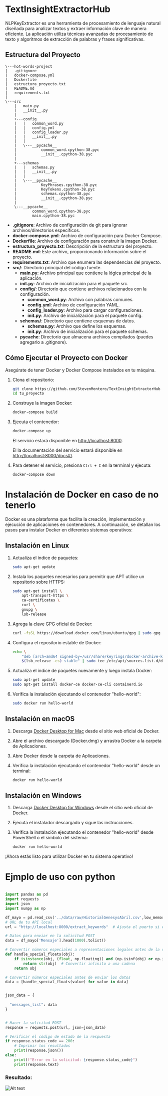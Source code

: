 # TextInsightExtractorHub

NLPKeyExtractor es una herramienta de procesamiento de lenguaje natural diseñada para analizar textos y extraer información clave de manera eficiente. La aplicación utiliza técnicas avanzadas de procesamiento de texto y algoritmos de extracción de palabras y frases significativas.

## Estructura del Proyecto

```
\---hot-words-project
|   .gitignore
|   docker-compose.yml
|   Dockerfile
|   estructura_proyecto.txt
|   README.md
|   requirements.txt
|   
\---src
    |   main.py
    |   __init__.py
    |   
    +---config
    |   |   common_word.py
    |   |   config.yml
    |   |   config_loader.py
    |   |   __init__.py
    |   |   
    |   \---__pycache__
    |           common_word.cpython-38.pyc
    |           __init__.cpython-38.pyc
    |           
    +---schemas
    |   |   schemas.py
    |   |   __init__.py
    |   |   
    |   \---__pycache__
    |           KeyPhrases.cpython-38.pyc
    |           KeyTokens.cpython-38.pyc
    |           schemas.cpython-38.pyc
    |           __init__.cpython-38.pyc
    |           
    \---__pycache__
            common_word.cpython-38.pyc
            main.cpython-38.pyc

```


- **.gitignore**: Archivo de configuración de git para ignorar archivos/directorios específicos.
- **docker-compose.yml**: Archivo de configuración para Docker Compose.
- **Dockerfile**: Archivo de configuración para construir la imagen Docker.
- **estructura_proyecto.txt**: Descripción de la estructura del proyecto.
- **README.md**: Este archivo, proporcionando información sobre el proyecto.
- **requirements.txt**: Archivo que enumera las dependencias del proyecto.
- **src/**: Directorio principal del código fuente.
  - **main.py**: Archivo principal que contiene la lógica principal de la aplicación.
  - **__init__.py**: Archivo de inicialización para el paquete src.
  - **config/**: Directorio que contiene archivos relacionados con la configuración.
    - **common_word.py**: Archivo con palabras comunes.
    - **config.yml**: Archivo de configuración YAML.
    - **config_loader.py**: Archivo para cargar configuraciones.
    - **__init__.py**: Archivo de inicialización para el paquete config.
  - **schemas/**: Directorio que contiene esquemas de datos.
    - **schemas.py**: Archivo que define los esquemas.
    - **__init__.py**: Archivo de inicialización para el paquete schemas.
  - **__pycache__**: Directorio que almacena archivos compilados (puedes agregarlo a .gitignore).

## Cómo Ejecutar el Proyecto con Docker

Asegúrate de tener Docker y Docker Compose instalados en tu máquina.

1. Clona el repositorio:

    ```bash
    git clone https://github.com/StevenMontero/TextInsightExtractorHub
    cd tu_proyecto
    ```

2. Construye la imagen Docker:

    ```bash
    docker-compose build
    ```

3. Ejecuta el contenedor:

    ```bash
    docker-compose up
    ```

    El servicio estará disponible en [http://localhost:8000](http://localhost:8000).

    El la documentación del servicio estará disponible en [http://localhost:8000/docs#/](http://localhost:8000/docs#/).

4. Para detener el servicio, presiona `Ctrl + C` en la terminal y ejecuta:

    ```bash
    docker-compose down
    ```



# Instalación de Docker en caso de no tenerlo

Docker es una plataforma que facilita la creación, implementación y ejecución de aplicaciones en contenedores. A continuación, se detallan los pasos para instalar Docker en diferentes sistemas operativos:

## Instalación en Linux

1. Actualiza el índice de paquetes:

    ```bash
    sudo apt-get update
    ```

2. Instala los paquetes necesarios para permitir que APT utilice un repositorio sobre HTTPS:

    ```bash
    sudo apt-get install \
        apt-transport-https \
        ca-certificates \
        curl \
        gnupg \
        lsb-release
    ```

3. Agrega la clave GPG oficial de Docker:

    ```bash
    curl -fsSL https://download.docker.com/linux/ubuntu/gpg | sudo gpg --dearmor -o /usr/share/keyrings/docker-archive-keyring.gpg
    ```

4. Configura el repositorio estable de Docker:

    ```bash
    echo \
        "deb [arch=amd64 signed-by=/usr/share/keyrings/docker-archive-keyring.gpg] https://download.docker.com/linux/ubuntu \
        $(lsb_release -cs) stable" | sudo tee /etc/apt/sources.list.d/docker.list > /dev/null
    ```

5. Actualiza el índice de paquetes nuevamente y luego instala Docker:

    ```bash
    sudo apt-get update
    sudo apt-get install docker-ce docker-ce-cli containerd.io
    ```

6. Verifica la instalación ejecutando el contenedor "hello-world":

    ```bash
    sudo docker run hello-world
    ```

## Instalación en macOS

1. Descarga [Docker Desktop for Mac](https://desktop.docker.com/mac/stable/Docker.dmg) desde el sitio web oficial de Docker.

2. Abre el archivo descargado (Docker.dmg) y arrastra Docker a la carpeta de Aplicaciones.

3. Abre Docker desde la carpeta de Aplicaciones.

4. Verifica la instalación ejecutando el contenedor "hello-world" desde un terminal:

    ```bash
    docker run hello-world
    ```

## Instalación en Windows

1. Descarga [Docker Desktop for Windows](https://desktop.docker.com/win/stable/Docker%20Desktop%20Installer.exe) desde el sitio web oficial de Docker.

2. Ejecuta el instalador descargado y sigue las instrucciones.

3. Verifica la instalación ejecutando el contenedor "hello-world" desde PowerShell o el símbolo del sistema:

    ```powershell
    docker run hello-world
    ```

¡Ahora estás listo para utilizar Docker en tu sistema operativo!


# Ejmplo de uso con python
```python

import pandas as pd
import requests
import json
import numpy as np

df_mayo = pd.read_csv('../data/raw/HistorialGenesysAbril.csv',low_memory=False)
# URL de tu API local
url = "http://localhost:8000/extract_keywords"  # Ajusta el puerto si es diferente

# Datos para enviar en la solicitud POST
data = df_mayo['Mensaje'].head(1000).tolist()

# Convertir números especiales a representaciones legales antes de la serialización JSON
def handle_special_floats(obj):
    if isinstance(obj, (float, np.floating)) and (np.isinf(obj) or np.isnan(obj)):
        return str(obj)  # Convertir infinito a una cadena
    return obj

# Convertir números especiales antes de enviar los datos
data = [handle_special_floats(value) for value in data]


json_data = {
  
  "messages_list": data
}


# Hacer la solicitud POST
response = requests.post(url, json=json_data)

# Verificar el código de estado de la respuesta
if response.status_code == 200:
    # Imprimir los resultados
    print(response.json())
else:
    print(f"Error en la solicitud: {response.status_code}")
    print(response.text)


```

### Resultado:

![Alt text](image.png)





